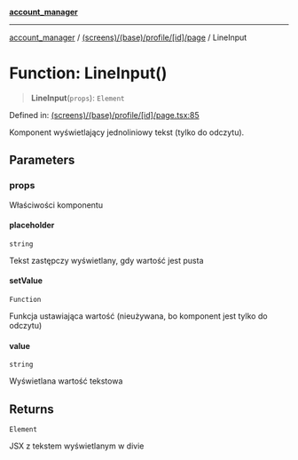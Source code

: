 [**account_manager**](../../../../../../README.md)

***

[account_manager](../../../../../../modules.md) / [(screens)/(base)/profile/\[id\]/page](../README.md) / LineInput

# Function: LineInput()

> **LineInput**(`props`): `Element`

Defined in: [(screens)/(base)/profile/\[id\]/page.tsx:85](https://github.com/DawLip/programowanie-zespolowe/blob/7db6c4f7e8feac59e458adcc08c8cc70f3a35b0d/website/app/(screens)/(base)/profile/[id]/page.tsx#L85)

Komponent wyświetlający jednoliniowy tekst (tylko do odczytu).

## Parameters

### props

Właściwości komponentu

#### placeholder

`string`

Tekst zastępczy wyświetlany, gdy wartość jest pusta

#### setValue

`Function`

Funkcja ustawiająca wartość (nieużywana, bo komponent jest tylko do odczytu)

#### value

`string`

Wyświetlana wartość tekstowa

## Returns

`Element`

JSX z tekstem wyświetlanym w divie
